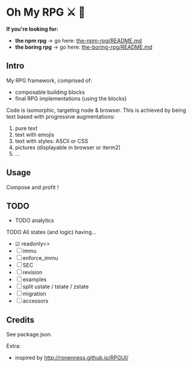 # Oh My RPG ⚔ 👑

**If you're looking for:**
- **the npm rpg** → go here: [the-npm-rpg/README.md](../A-apps/the-boring-rpg/client-npm/README.md)
- **the boring rpg** → go here: [the-boring-rpg/README.md](../A-apps/the-boring-rpg/client-browser/README.md)


## Intro

My RPG framework, comprised of:
* composable building blocks
* final RPG implementations (using the blocks)

Code is isomorphic, targeting node & browser. This is achieved by being text based with progressive augmentations:
1. pure text
1. text with emojis
1. text with styles: ASCII or CSS
1. pictures (displayable in browser or iterm2)
1. ...


## Usage
Compose and profit !


## TODO
* TODO analytics

TODO All states (and logic) having...
* ☑ readonly<>
* ☐ immu
* ☐ enforce_immu
* ☐ SEC
* ☐ revision
* ☐ examples
* ☐ split ustate / tstate / zstate
* ☐ migration
* ☐ accessors


## Credits
See package.json.

Extra:
- inspired by http://ronenness.github.io/RPGUI/
